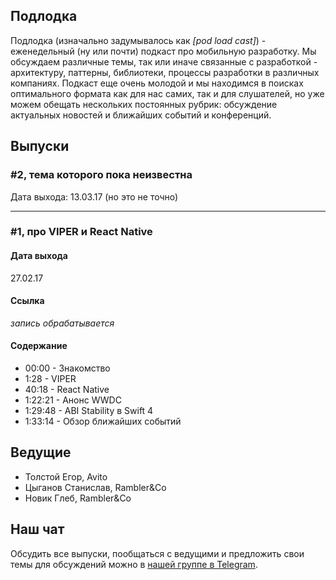 ## Подлодка

Подлодка (изначально задумывалось как *[pod load cast]*) - еженедельный (ну или почти) подкаст про мобильную разработку. Мы обсуждаем различные темы, так или иначе связанные с разработкой - архитектуру, паттерны, библиотеки, процессы разработки в различных компаниях. Подкаст еще очень молодой и мы находимся в поисках оптимального формата как для нас самих, так и для слушателей, но уже можем обещать нескольких постоянных рубрик: обсуждение актуальных новостей и ближайших событий и конференций.

## Выпуски

### #2, тема которого пока неизвестна

Дата выхода: 13.03.17 (но это не точно)

---

### #1, про VIPER и React Native

#### Дата выхода
27.02.17

#### Ссылка
*запись обрабатывается*

#### Содержание

- 00:00 - Знакомство
- 1:28 - VIPER
- 40:18 - React Native
- 1:22:21 - Анонс WWDC
- 1:29:48 - ABI Stability в Swift 4
- 1:33:14 - Обзор ближайших событий

## Ведущие

- Толстой Егор, Avito
- Цыганов Станислав, Rambler&Co
- Новик Глеб, Rambler&Co

## Наш чат

Обсудить все выпуски, пообщаться с ведущими и предложить свои темы для обсуждений можно в [нашей группе в Telegram](https://telegram.me/podlodka).
